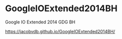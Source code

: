 GoogleIOExtended2014BH
======================

Google IO Extended 2014 GDG BH 

https://jacobvdb.github.io/GoogleIOExtended2014BH/
